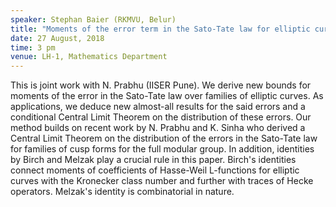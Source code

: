 ```yaml
---
speaker: Stephan Baier (RKMVU, Belur)
title: "Moments of the error term in the Sato-Tate law for elliptic curves."
date: 27 August, 2018
time: 3 pm
venue: LH-1, Mathematics Department
---
```


This is joint work with N. Prabhu (IISER Pune). We derive new bounds for moments of the error in the Sato-Tate law over families of elliptic curves.  As applications, we deduce new almost-all results for the said errors and a conditional Central Limit Theorem on the distribution of these errors. Our method builds on recent work by N. Prabhu and K. Sinha who derived a Central Limit Theorem on the distribution of the errors in the Sato-Tate law for families of cusp forms for the full modular group. In addition, identities by Birch and Melzak play a crucial rule in this paper. Birch's identities connect moments of coefficients of Hasse-Weil L-functions for elliptic curves with the Kronecker class number and further with traces of Hecke operators. Melzak's identity is combinatorial in nature.
